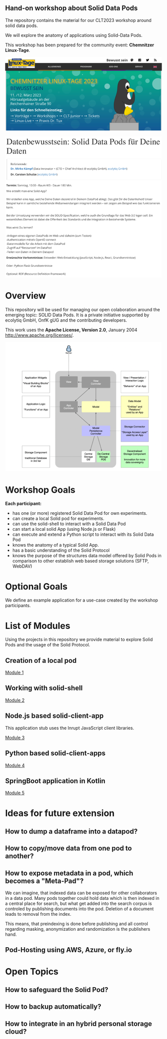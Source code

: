 ## Hand-on workshop about Solid Data Pods

The repository contains the material for our CLT2023 workshop around solid data pods.

We will explore the anatomy of applications using Solid-Data Pods.

This workshop has been prepared for the community event: __Chemnitzer Linux-Tage__.

![docs/img.png](docs/img.png)

![docs/intro.png](docs/intro.png)

# Overview 

This repository will be used for managing our open colaboration around the emerging topic: SOLID Data Pods. 
It is a private initiative supported by ecolytiq GmbH, OnfK gUG and the contributing developers.

This work uses the  __Apache License, Version 2.0__, January 2004 http://www.apache.org/licenses/.
 


![docs/image-2023-03-08-14-51-01-190.png](docs/image-2023-03-08-14-51-01-190.png)

# Workshop Goals

__Each participant:__
- has one (or more) registered Solid Data Pod for own experiments.
- can create a local Solid pod for experiments.
- can use the solid-shell to interact with a Solid Data Pod
- can start a local solid App (using Node.js or Flask)
- can execute and extend a Python script to interact with its Solid Data Pod
- knows the anatomy of a typical Solid App.
- has a basic understanding of the Solid Protocol
- knows the purpose of the structures data model offered by Solid Pods in comparison to other establish web based storage solutions (SFTP, WebDAV)

# Optional Goals

We define an example application for a use-case created by the workshop participants.

# List of Modules
Using the projects in this repository we provide material to explore Solid Pods and the usage of the Solid Protocol.

## Creation of a local pod
[Module 1](module-1/README.md)

## Working with solid-shell
[Module 2](module-2/README.md)

## Node.js based solid-client-app
This application stub uses the Inrupt JavaScript client libraries.

[Module 3](module-3/README.md)

## Python based solid-client-apps
[Module 4](module-4/README.md)

## SpringBoot application in Kotlin
[Module 5](module-5/README.md)

# Ideas for future extension

## How to dump a dataframe into a datapod?

## How to copy/move data from one pod to another?

## How to expose metadata in a pod, which becomes a "Meta-Pad"?
We can imagine, that indexed data can be exposed for other collaborators in a data pod. Many pods together could hold data which is then indexed in a central place for search, but what get added into the search corpus is controled by publishing documents into the pod. Deletion of a document leads to removal from the index. 

This means, that preindexing is done before publishing and all control regarding masking, anonymization and randomization is the publishers hand.

## Pod-Hosting using AWS, Azure, or fly.io

# Open Topics

## How to safeguard the Solid Pod?
## How to backup automatically?
## How to integrate in an hybrid personal storage cloud?

